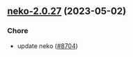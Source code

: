 

## [neko-2.0.27](https://github.com/succelle/charts/compare/neko-2.0.26...neko-2.0.27) (2023-05-02)

### Chore

- update neko ([#8704](https://github.com/succelle/charts/issues/8704))
  
  